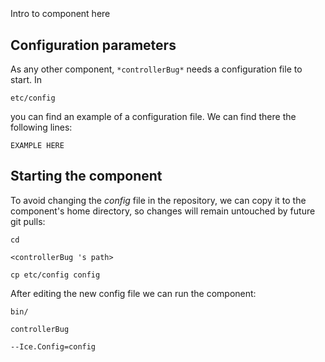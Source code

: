 ```
```
#
``` controllerBug
```
Intro to component here


## Configuration parameters
As any other component,
``` *controllerBug* ```
needs a configuration file to start. In

    etc/config

you can find an example of a configuration file. We can find there the following lines:

    EXAMPLE HERE

    
## Starting the component
To avoid changing the *config* file in the repository, we can copy it to the component's home directory, so changes will remain untouched by future git pulls:

    cd

``` <controllerBug 's path> ```

    cp etc/config config
    
After editing the new config file we can run the component:

    bin/

```controllerBug ```

    --Ice.Config=config
